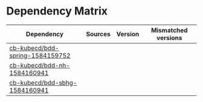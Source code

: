 # Dependency Matrix

Dependency | Sources | Version | Mismatched versions
---------- | ------- | ------- | -------------------
[cb-kubecd/bdd-spring-1584159752](https://github.com/cb-kubecd/bdd-spring-1584159752.git) |  | []() | 
[cb-kubecd/bdd-nh-1584160941](https://github.com/cb-kubecd/bdd-nh-1584160941.git) |  | []() | 
[cb-kubecd/bdd-sbhg-1584160941](https://github.com/cb-kubecd/bdd-sbhg-1584160941.git) |  | []() | 
